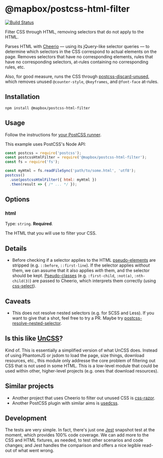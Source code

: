 # @mapbox/postcss-html-filter

[![Build Status](https://travis-ci.org/mapbox/postcss-html-filter.svg?branch=master)](https://travis-ci.org/mapbox/postcss-html-filter)

Filter CSS through HTML, removing selectors that do not apply to the HTML.

Parses HTML with [Cheerio](https://github.com/cheeriojs/cheerio) — using its jQuery-like selector queries — to determine which selectors in the CSS correspond to actual elements on the page.
Removes selectors that have no corresponding elements, rules that have no corresponding selectors, at-rules containing no corresponding rules, etc.

Also, for good measure, runs the CSS through [postcss-discard-unused](https://github.com/ben-eb/postcss-discard-unused), which removes unused `@counter-style`, `@keyframes`, and `@font-face` at-rules.

## Installation

```
npm install @mapbox/postcss-html-filter
```

## Usage

Follow the instructions for [your PostCSS runner](https://github.com/postcss/postcss#usage).

This example uses PostCSS's Node API:

```js
const postcss = require('postcss');
const postcssHtmlFilter = require('@mapbox/postcss-html-filter');
const fs = require('fs');

const myHtml = fs.readFileSync('path/to/some.html', 'utf8');
postcss()
  .use(postcssHtmlFilter({ html: myHtml })
  .then(result => { /* ... */ });
```

## Options

### html

Type: `string`.
**Required**.

The HTML that you will use to filter your CSS.

## Details

- Before checking if a selector applies to the HTML [pseudo-elements](https://developer.mozilla.org/en-US/docs/Web/CSS/Pseudo-elements) are stripped (e.g. `::before`, `::first-line`).
  If the selector applies *without* them, we can assume that it also applies *with* them, and the selector should be kept.
  [Pseudo-classes](https://developer.mozilla.org/en-US/docs/Web/CSS/Pseudo-classes) (e.g. `:first-child`, `:not(a)`, `:nth-child(3)`) are passed to Cheerio, which interprets them correctly (using [css-select](https://github.com/fb55/css-select)).

## Caveats

- This does not resolve nested selectors (e.g. for SCSS and Less).
  If you want to give that a shot, feel free to try a PR.
  Maybe try [postcss-resolve-nested-selector](https://github.com/davidtheclark/postcss-resolve-nested-selector).

## Is this like [UnCSS](https://github.com/giakki/uncss)?

Kind of. This is essentially a simplified version of what UnCSS does.
Instead of using PhantomJS or jsdom to load the page, size things, download resources, etc., this module only addresse the core problem of filtering out CSS that is not used in some HTML.
This is a low-level module that could be used within other, higher-level projects (e.g. ones that download resources).

## Similar projects

- Another project that uses Cheerio to filter out unused CSS is [css-razor](https://github.com/tscanlin/css-razor).
- Another PostCSS plugin with similar aims is [usedcss](https://github.com/komachi/usedcss).

## Development

The tests are very simple.
In fact, there's just one [Jest](https://facebook.github.io/jest/) snapshot test at the moment, which provides 100% code coverage.
We can add more to the CSS and HTML fixtures, as needed, to test other scenarios and code changes; and Jest handles the comparison and offers a nice legible read-out of what went wrong.
